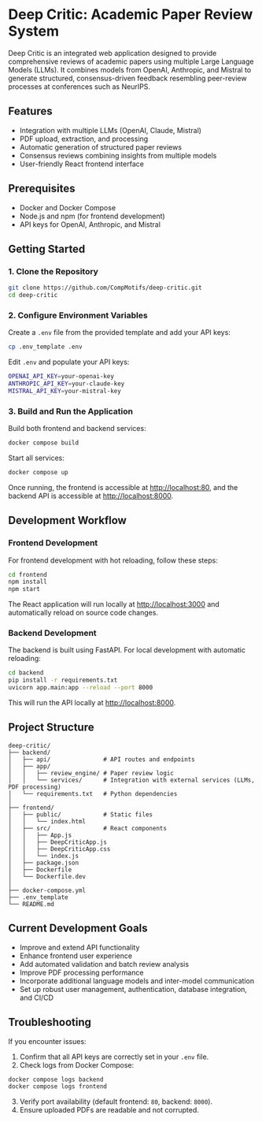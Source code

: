 # Deep Critic: Academic Paper Review System

Deep Critic is an integrated web application designed to provide comprehensive reviews of academic papers using multiple Large Language Models (LLMs). It combines models from OpenAI, Anthropic, and Mistral to generate structured, consensus-driven feedback resembling peer-review processes at conferences such as NeurIPS.

## Features

- Integration with multiple LLMs (OpenAI, Claude, Mistral)
- PDF upload, extraction, and processing
- Automatic generation of structured paper reviews
- Consensus reviews combining insights from multiple models
- User-friendly React frontend interface

## Prerequisites

- Docker and Docker Compose
- Node.js and npm (for frontend development)
- API keys for OpenAI, Anthropic, and Mistral

## Getting Started

### 1. Clone the Repository

```bash
git clone https://github.com/CompMotifs/deep-critic.git
cd deep-critic
```

### 2. Configure Environment Variables

Create a `.env` file from the provided template and add your API keys:

```bash
cp .env_template .env
```

Edit `.env` and populate your API keys:

```bash
OPENAI_API_KEY=your-openai-key
ANTHROPIC_API_KEY=your-claude-key
MISTRAL_API_KEY=your-mistral-key
```

### 3. Build and Run the Application

Build both frontend and backend services:

```bash
docker compose build
```

Start all services:

```bash
docker compose up
```

Once running, the frontend is accessible at [http://localhost:80](http://localhost:80), and the backend API is accessible at [http://localhost:8000](http://localhost:8000).

## Development Workflow

### Frontend Development

For frontend development with hot reloading, follow these steps:

```bash
cd frontend
npm install
npm start
```

The React application will run locally at [http://localhost:3000](http://localhost:3000) and automatically reload on source code changes.

### Backend Development

The backend is built using FastAPI. For local development with automatic reloading:

```bash
cd backend
pip install -r requirements.txt
uvicorn app.main:app --reload --port 8000
```

This will run the API locally at [http://localhost:8000](http://localhost:8000).

## Project Structure

```
deep-critic/
├── backend/
│   ├── api/               # API routes and endpoints
│   ├── app/
│   │   ├── review_engine/ # Paper review logic
│   │   └── services/      # Integration with external services (LLMs, PDF processing)
│   └── requirements.txt   # Python dependencies
│
├── frontend/
│   ├── public/            # Static files
│   │   └── index.html
│   ├── src/               # React components
│   │   ├── App.js
│   │   ├── DeepCriticApp.js
│   │   ├── DeepCriticApp.css
│   │   └── index.js
│   ├── package.json
│   ├── Dockerfile
│   └── Dockerfile.dev
│
├── docker-compose.yml
├── .env_template
└── README.md
```

## Current Development Goals

- Improve and extend API functionality
- Enhance frontend user experience
- Add automated validation and batch review analysis
- Improve PDF processing performance
- Incorporate additional language models and inter-model communication
- Set up robust user management, authentication, database integration, and CI/CD

## Troubleshooting

If you encounter issues:

1. Confirm that all API keys are correctly set in your `.env` file.
2. Check logs from Docker Compose:

```bash
docker compose logs backend
docker compose logs frontend
```

3. Verify port availability (default frontend: `80`, backend: `8000`).
4. Ensure uploaded PDFs are readable and not corrupted.

